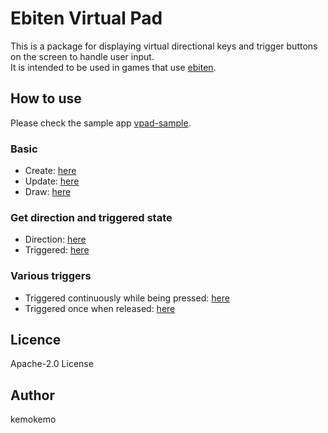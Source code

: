 # Ebiten Virtual Pad

This is a package for displaying virtual directional keys and trigger buttons on the screen to handle user input.  
It is intended to be used in games that use [ebiten](https://ebiten.org/).

## How to use

Please check the sample app [vpad-sample](https://github.com/kemokemo/vpad-sample).

### Basic

- Create: [here](https://github.com/kemokemo/vpad-sample/blob/0f957b01dc10ca8129e4202a8b4da5a4cb3fcb5a/game.go#L14)
- Update: [here](https://github.com/kemokemo/vpad-sample/blob/0f957b01dc10ca8129e4202a8b4da5a4cb3fcb5a/game.go#L36)
- Draw: [here](https://github.com/kemokemo/vpad-sample/blob/0f957b01dc10ca8129e4202a8b4da5a4cb3fcb5a/game.go#L44)

### Get direction and triggered state

- Direction: [here](https://github.com/kemokemo/vpad-sample/blob/0f957b01dc10ca8129e4202a8b4da5a4cb3fcb5a/game.go#L45)
- Triggered: [here](https://github.com/kemokemo/vpad-sample/blob/0f957b01dc10ca8129e4202a8b4da5a4cb3fcb5a/game.go#L58)

### Various triggers

- Triggered continuously while being pressed: [here](https://github.com/kemokemo/vpad-sample/blob/0f957b01dc10ca8129e4202a8b4da5a4cb3fcb5a/game.go#L18)
- Triggered once when released: [here](https://github.com/kemokemo/vpad-sample/blob/0f957b01dc10ca8129e4202a8b4da5a4cb3fcb5a/game.go#L22)

## Licence

Apache-2.0 License

## Author

kemokemo
